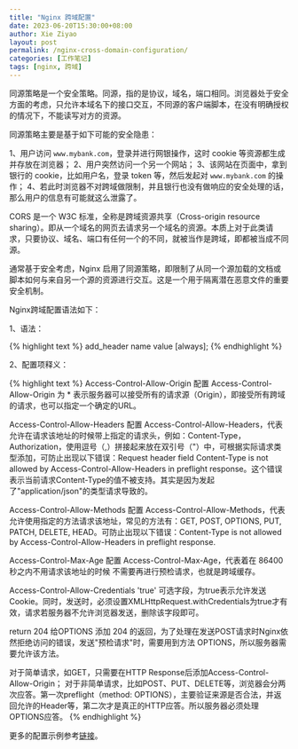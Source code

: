 ```yaml
---
title: "Nginx 跨域配置"
date: 2023-06-20T15:30:00+08:00
author: Xie Ziyao
layout: post
permalink: /nginx-cross-domain-configuration/
categories: [工作笔记]
tags: [nginx, 跨域]
---
```


同源策略是一个安全策略。同源，指的是协议，域名，端口相同。浏览器处于安全方面的考虑，只允许本域名下的接口交互，不同源的客户端脚本，在没有明确授权的情况下，不能读写对方的资源。

同源策略主要是基于如下可能的安全隐患：

1、用户访问 `www.mybank.com`，登录并进行网银操作，这时 cookie 等资源都生成并存放在浏览器；
2、用户突然访问一个另一个网站；
3、该网站在页面中，拿到银行的 cookie，比如用户名，登录 token 等，然后发起对 `www.mybank.com` 的操作；
4、若此时浏览器不对跨域做限制，并且银行也没有做响应的安全处理的话，那么用户的信息有可能就这么泄露了。

CORS 是一个 W3C 标准，全称是跨域资源共享（Cross-origin resource sharing）。即从一个域名的网页去请求另一个域名的资源。本质上对于此类请求，只要协议、域名、端口有任何一个的不同，就被当作是跨域，即都被当成不同源。

通常基于安全考虑，Nginx 启用了同源策略，即限制了从同一个源加载的文档或脚本如何与来自另一个源的资源进行交互。这是一个用于隔离潜在恶意文件的重要安全机制。

Nginx跨域配置语法如下：

1、语法：

{% highlight text %}
add_header name value [always];
{% endhighlight %}

2、配置项释义：

{% highlight text %}
Access-Control-Allow-Origin
配置 Access-Control-Allow-Origin 为 * 表示服务器可以接受所有的请求源（Origin），即接受所有跨域的请求，也可以指定一个确定的URL。

Access-Control-Allow-Headers
配置 Access-Control-Allow-Headers，代表允许在请求该地址的时候带上指定的请求头，例如：Content-Type，Authorization，使用逗号（,）拼接起来放在双引号（"）中，可根据实际请求类型添加，可防止出现以下错误：Request header field Content-Type is not allowed by Access-Control-Allow-Headers in preflight response。这个错误表示当前请求Content-Type的值不被支持。其实是因为发起了"application/json"的类型请求导致的。

Access-Control-Allow-Methods
配置 Access-Control-Allow-Methods，代表允许使用指定的方法请求该地址，常见的方法有：GET, POST, OPTIONS, PUT, PATCH, DELETE, HEAD。可防止出现以下错误：Content-Type is not allowed by Access-Control-Allow-Headers in preflight response.

Access-Control-Max-Age
配置 Access-Control-Max-Age，代表着在 86400 秒之内不用请求该地址的时候 不需要再进行预检请求，也就是跨域缓存。

Access-Control-Allow-Credentials 'true'
可选字段，为true表示允许发送Cookie。同时，发送时，必须设置XMLHttpRequest.withCredentials为true才有效，请求若服务器不允许浏览器发送，删除该字段即可。

return 204
给OPTIONS 添加 204 的返回，为了处理在发送POST请求时Nginx依然拒绝访问的错误，发送"预检请求"时，需要用到方法 OPTIONS，所以服务器需要允许该方法。

对于简单请求，如GET，只需要在HTTP Response后添加Access-Control-Allow-Origin；
对于非简单请求，比如POST、PUT、DELETE等，浏览器会分两次应答。第一次preflight（method: OPTIONS），主要验证来源是否合法，并返回允许的Header等，第二次才是真正的HTTP应答。所以服务器必须处理OPTIONS应答。
{% endhighlight %}

更多的配置示例参考[链接](https://www.cnblogs.com/itzgr/p/13343387.html)。
